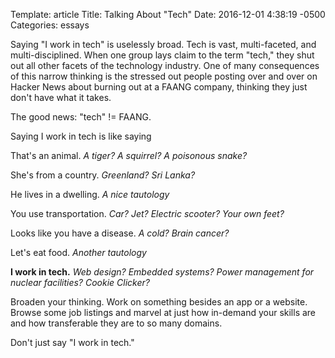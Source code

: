 Template: article
Title:  Talking About "Tech"
Date:   2016-12-01 4:38:19 -0500
Categories: essays

Saying "I work in tech" is uselessly broad. 
Tech is vast, multi-faceted, and multi-disciplined.
When one group lays claim to the term "tech," they shut out
all other facets of the technology industry.
One of many consequences of this narrow thinking is the stressed out
people posting over and over on Hacker News about burning out at a
FAANG company, thinking they just don't have what it takes.

The good news: "tech" != FAANG.

Saying I work in tech is like saying

That's an animal. _A tiger? A squirrel? A poisonous snake?_

She's from a country. _Greenland? Sri Lanka?_

He lives in a dwelling. _A nice tautology_

You use transportation. _Car? Jet? Electric scooter? Your own feet?_

Looks like you have a disease. _A cold? Brain cancer?_

Let's eat food. _Another tautology_

**I work in tech.** _Web design? Embedded systems? Power management for nuclear facilities? Cookie Clicker?_

Broaden your thinking. Work on something besides an app or a website. Browse some job listings and
marvel at just how in-demand your skills are and how transferable they are to so many domains.

Don't just say "I work in tech."
